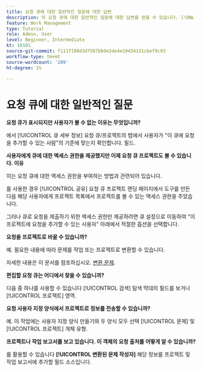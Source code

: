```yaml
---
title: 요청 큐에 대한 일반적인 질문에 대한 답변
description: 의 요청 큐에 대한 일반적인 질문에 대한 답변을 얻을 수 있습니다. [!DNL  Workfront].
feature: Work Management
type: Tutorial
role: Admin, User
level: Beginner, Intermediate
kt: 10101
source-git-commit: f111f198d3d7587bb9e2de4e19434131cbef9c93
workflow-type: tm+mt
source-wordcount: '289'
ht-degree: 1%

---
```


# 요청 큐에 대한 일반적인 질문

**요청 큐가 표시되지만 사용자가 볼 수 없는 이유는 무엇입니까?**

에서 [!UICONTROL 큐 세부 정보] 요청 큐/프로젝트의 탭에서 사용자가 &quot;이 큐에 요청을 추가할 수 있는 사람&quot;의 기준에 맞는지 확인합니다. 필드.

**사용자에게 큐에 대한 액세스 권한을 제공했지만 이제 요청 큐 프로젝트도 볼 수 있습니다. 이유**

이는 요청 큐에 대한 액세스 권한을 부여하는 방법과 관련되어 있습니다.

를 사용한 경우 [!UICONTROL 공유] 요청 큐 프로젝트 랜딩 페이지에서 도구를 만든 다음 해당 사용자에게 프로젝트 목록에서 프로젝트를 볼 수 있는 액세스 권한을 주었습니다.

그러나 큐로 요청을 제출하기 위한 액세스 권한만 제공하려면 큐 설정으로 이동하여 &quot;이 프로젝트에 요청을 추가할 수 있는 사용자&quot; 아래에서 적절한 옵션을 선택합니다.

**요청을 프로젝트로 바꿀 수 있습니까?**

예. 필요한 내용에 따라 문제를 작업 또는 프로젝트로 변환할 수 있습니다.

자세한 내용은 이 문서를 참조하십시오. [변환 문제](https://experienceleague.adobe.com/docs/workfront/using/manage-work/issues/convert-issues/convert-issues-overview.html?lang=en).

**편집할 요청 큐는 어디에서 찾을 수 있습니까?**

다음 중 하나를 사용할 수 있습니다 [!UICONTROL 검색] 탐색 막대의 필드를 보거나 [!UICONTROL 프로젝트] 영역.

**요청 사용자 지정 양식에서 프로젝트로 정보를 전송할 수 있습니까?**

예. 이 작업에는 사용자 지정 양식 만들기와 두 양식 모두 선택 [!UICONTROL 문제] 및 [!UICONTROL 프로젝트] 개체 유형.

**프로젝트나 작업 보고서를 보고 있습니다. 이 객체의 요청 출처를 어떻게 알 수 있습니까?**

를 활용할 수 있습니다 **[!UICONTROL 변환된 문제 작성자]** 해당 정보를 프로젝트 및 작업 보고서에 추가할 필드 소스입니다.

